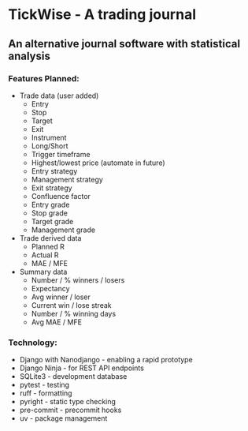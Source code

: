 # TickWise - A trading journal

## An alternative journal software with statistical analysis

### Features Planned:
- Trade data (user added)
	- Entry
	- Stop
	- Target
	- Exit
	- Instrument
	- Long/Short
	- Trigger timeframe
	- Highest/lowest price (automate in future)
	- Entry strategy
	- Management strategy
	- Exit strategy
	- Confluence factor
	- Entry grade
	- Stop grade
	- Target grade
	- Management grade
- Trade derived data
	- Planned R
	- Actual R
	- MAE / MFE
- Summary data
	- Number / % winners / losers
	- Expectancy
	- Avg winner / loser
	- Current win / lose streak
	- Number / % winning days
	- Avg MAE / MFE


### Technology:
- Django with Nanodjango - enabling a rapid prototype
- Django Ninja - for REST API endpoints
- SQLite3 - development database
- pytest - testing
- ruff - formatting
- pyright - static type checking
- pre-commit - precommit hooks
- uv - package management